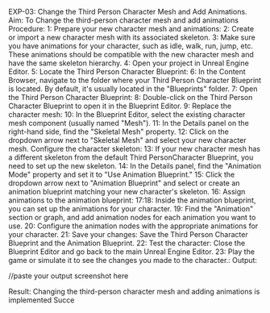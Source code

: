 EXP-03: Change the Third Person Character Mesh and Add Animations.
Aim:
To Change the third-person character mesh and add animations
Procedure:
1: Prepare your new character mesh and animations:
2: Create or import a new character mesh with its associated skeleton.
3: Make sure you have animations for your character, such as idle, walk, run, jump, etc.
These animations should be compatible with the new character mesh and have the same
skeleton hierarchy.
4: Open your project in Unreal Engine Editor.
5: Locate the Third Person Character Blueprint:
6: In the Content Browser, navigate to the folder where your Third Person Character
Blueprint is located. By default, it's usually located in the "Blueprints" folder.
7: Open the Third Person Character Blueprint:
8: Double-click on the Third Person Character Blueprint to open it in the Blueprint Editor.
9: Replace the character mesh:
10: In the Blueprint Editor, select the existing character mesh component (usually named
"Mesh").
11: In the Details panel on the right-hand side, find the "Skeletal Mesh" property.
12: Click on the dropdown arrow next to "Skeletal Mesh" and select your new character
mesh. Configure the character skeleton:
13: If your new character mesh has a different skeleton from the default Third PersonCharacter
Blueprint, you need to set up the new skeleton.
14: In the Details panel, find the "Animation Mode" property and set it to "Use Animation
Blueprint."
15: Click the dropdown arrow next to "Animation Blueprint" and select or create an
animation blueprint matching your new character's skeleton.
16: Assign animations to the animation blueprint:
17:18: Inside the animation blueprint, you can set up the animations for your character.
19: Find the "Animation" section or graph, and add animation nodes for each animation you
want to use.
20: Configure the animation nodes with the appropriate animations for your character. 21:
Save your changes: Save the Third Person Character Blueprint and the Animation
Blueprint.
22: Test the character: Close the Blueprint Editor and go back to the main Unreal Engine
Editor.
23: Play the game or simulate it to see the changes you made to the character.:
Output:

//paste your output screenshot here


Result:
Changing the third-person character mesh and adding animations is implemented
Succe
